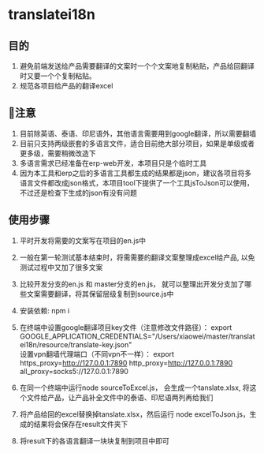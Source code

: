 # translatei18n

## 目的
1. 避免前端发送给产品需要翻译的文案时一个个文案地复制粘贴，产品给回翻译时又要一个个复制粘贴。
2. 规范各项目给产品的翻译excel


## 注意
1. 目前除英语、泰语、印尼语外，其他语言需要用到google翻译，所以需要翻墙
2. 目前只支持两级嵌套的多语言文件，适合目前绝大部分项目，如果是单级或者更多级，需要稍微改造下
3. 多语言需求已经准备在erp-web开发，本项目只是个临时工具
4. 因为本工具和erp之后的多语言工具都生成的结果都是json，建议各项目将多语言文件都改成json格式，本项目tool下提供了一个工具jsToJson可以使用，不过还是检查下生成的json有没有问题


## 使用步骤
1. 平时开发将需要的文案写在项目的en.js中

2. 一般在第一轮测试基本结束时，将需需要的翻译文案整理成excel给产品, 以免测试过程中又加了很多文案

3. 比较开发分支的en.js 和 master分支的en.js， 就可以整理出开发分支加了哪些文案需要翻译，将其保留层级复制到source.js中

4. 安装依赖: npm i

5. 在终端中设置google翻译项目key文件（注意修改文件路径）：
export GOOGLE_APPLICATION_CREDENTIALS="/Users/xiaowei/master/translatei18n/resource/translate-key.json"  
设置vpn翻墙代理端口（不同vpn不一样）：
export https_proxy=http://127.0.0.1:7890 http_proxy=http://127.0.0.1:7890 all_proxy=socks5://127.0.0.1:7890

6. 在同一个终端中运行node sourceToExcel.js， 会生成一个tanslate.xlsx, 将这个文件给产品，让产品补全文件中的泰语、印尼语两列再给我们

7. 将产品给回的excel替换掉tanslate.xlsx，然后运行 node excelToJson.js，生成的结果将会保存在result文件夹下

8. 将result下的各语言翻译一块块复制到项目中即可


